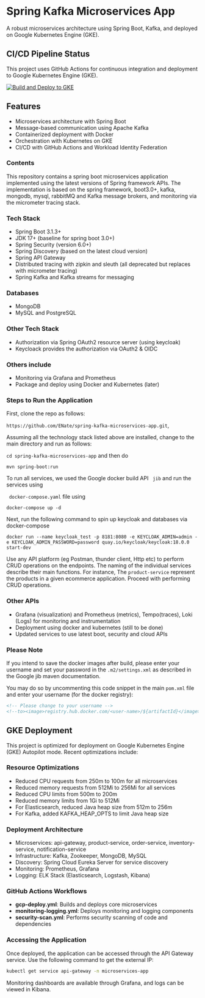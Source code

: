 # Spring Kafka Microservices App

A robust microservices architecture using Spring Boot, Kafka, and deployed on Google Kubernetes Engine (GKE).

## CI/CD Pipeline Status
This project uses GitHub Actions for continuous integration and deployment to Google Kubernetes Engine (GKE).

[![Build and Deploy to GKE](https://github.com/Olisaemeka111/Microserivces-spring-kafka-microservices-app/actions/workflows/gcp-deploy.yml/badge.svg)](https://github.com/Olisaemeka111/Microserivces-spring-kafka-microservices-app/actions/workflows/gcp-deploy.yml)

## Features
- Microservices architecture with Spring Boot
- Message-based communication using Apache Kafka
- Containerized deployment with Docker
- Orchestration with Kubernetes on GKE
- CI/CD with GitHub Actions and Workload Identity Federation

### Contents

This repository contains a spring boot microservices application implemented using the latest versions of Spring framework APIs. The implementation is based on the spring framework, boot3.0+, kafka, mongodb, mysql, rabbitMQ and Kafka message brokers, and monitoring via the micrometer tracing stack.

### Tech Stack

- Spring Boot 3.1.3+
- JDK 17+ (baseline for spring boot 3.0+)
- Spring Security (version 6.0+)
- Spring Discovery (based on the latest cloud version)
- Spring API Gateway
- Distributed tracing with zipkin and sleuth (all deprecated but replaces with micrometer tracing)
- Spring Kafka and Kafka streams for messaging

### Databases

- MongoDB
- MySQL and PostgreSQL

### Other Tech Stack

- Authorization via Spring OAuth2 resource server (using keycloak)
- Keycloack provides the authorization via OAuth2 & OIDC

### Others include

- Monitoring via Grafana and Prometheus
- Package and deploy using Docker and Kubernetes (later)

### Steps to Run the Application

First, clone the repo as follows:

`https://github.com/ENate/spring-kafka-microservices-app.git`,

Assuming all the technology stack listed above are installed, change to the main directory and run as follows:

``` cd spring-kafka-microservices-app ``` and then do

``` mvn spring-boot:run ```

To run all services, we used the Google docker build API ``` jib``` and run the services using

 ` docker-compose.yaml` file using

`docker-compose up -d`

Next, run the following command to spin up keycloak and databases via docker-compose

`docker run --name keycloak_test -p 8181:8080 -e KEYCLOAK_ADMIN=admin -e KEYCLOAK_ADMIN_PASSWORD=password quay.io/keycloak/keycloak:18.0.0 start-dev`

Use any API platform (eg Postman, thunder client, Http etc) to perform CRUD operations on the endpoints. The naming of the individual services describe their main functions. For instance, The `product-service` represent the products in a given ecommerce application. Proceed with performing CRUD operations.

###  Other APIs 

- Grafana (visualization) and Prometheus (metrics), Tempo(traces), Loki (Logs) for monitoring and instrumentation
- Deployment using docker and kubernetes (still to be done)
- Updated services to use latest boot, security and cloud APIs

### Please Note
If you intend to save the docker images after build, please enter your username and set your password in the ```.m2/settings.xml``` as described in the Google jib maven documentation.

You may do so by uncommenting this code snippet in the main `pom.xml` file and enter your username (for the docker registry):

```xml
<!-- Please change to your username -->
<!--to><image>registry.hub.docker.com/<user-name>/${artifactId}</image></to-->
```

## GKE Deployment

This project is optimized for deployment on Google Kubernetes Engine (GKE) Autopilot mode. Recent optimizations include:

### Resource Optimizations
- Reduced CPU requests from 250m to 100m for all microservices
- Reduced memory requests from 512Mi to 256Mi for all services
- Reduced CPU limits from 500m to 200m
- Reduced memory limits from 1Gi to 512Mi
- For Elasticsearch, reduced Java heap size from 512m to 256m
- For Kafka, added KAFKA_HEAP_OPTS to limit Java heap size

### Deployment Architecture
- Microservices: api-gateway, product-service, order-service, inventory-service, notification-service
- Infrastructure: Kafka, Zookeeper, MongoDB, MySQL
- Discovery: Spring Cloud Eureka Server for service discovery
- Monitoring: Prometheus, Grafana
- Logging: ELK Stack (Elasticsearch, Logstash, Kibana)

### GitHub Actions Workflows
- **gcp-deploy.yml**: Builds and deploys core microservices
- **monitoring-logging.yml**: Deploys monitoring and logging components
- **security-scan.yml**: Performs security scanning of code and dependencies

### Accessing the Application
Once deployed, the application can be accessed through the API Gateway service. Use the following command to get the external IP:

```bash
kubectl get service api-gateway -n microservices-app
```

Monitoring dashboards are available through Grafana, and logs can be viewed in Kibana.
